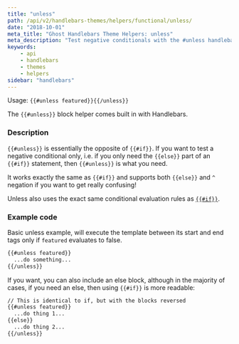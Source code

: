```yaml
---
title: "unless"
path: /api/v2/handlebars-themes/helpers/functional/unless/
date: "2018-10-01"
meta_title: "Ghost Handlebars Theme Helpers: unless"
meta_description: "Test negative conditionals with the #unless handlebars helper. Read more about building custom Ghost themes! 👻"
keywords:
    - api
    - handlebars
    - themes
    - helpers
sidebar: "handlebars"
---
```


Usage: `{{#unless featured}}{{/unless}}`

The `{{#unless}}` block helper comes built in with Handlebars.

### Description

`{{#unless}}` is essentially the opposite of `{{#if}}`. If you want to test a negative conditional only, i.e. if you only need the `{{else}}` part of an `{{#if}}` statement, then `{{#unless}}` is what you need.

It works exactly the same as `{{#if}}` and supports both `{{else}}` and `^` negation if you want to get really confusing!

Unless also uses the exact same conditional evaluation rules as [`{{#if}}`](/docs/helpers/if).

### Example code

Basic unless example, will execute the template between its start and end tags only if `featured` evaluates to false.

```html
{{#unless featured}}
  ...do something...
{{/unless}}
```

If you want, you can also include an else block, although in the majority of cases, if you need an else, then using `{{#if}}` is more readable:

```html
// This is identical to if, but with the blocks reversed
{{#unless featured}}
  ...do thing 1...
{{else}}
  ...do thing 2...
{{/unless}}
```
